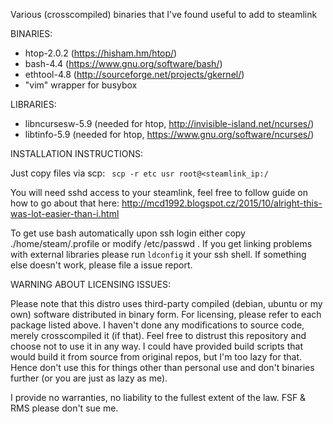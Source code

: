 Various (crosscompiled) binaries that I've found useful to add to steamlink

BINARIES:

* htop-2.0.2 (https://hisham.hm/htop/)
* bash-4.4 (https://www.gnu.org/software/bash/)
* ethtool-4.8 (http://sourceforge.net/projects/gkernel/)
* "vim" wrapper for busybox

LIBRARIES: 
* libncursesw-5.9 (needed for htop, http://invisible-island.net/ncurses/)
* libtinfo-5.9 (needed for htop, https://www.gnu.org/software/ncurses/)


INSTALLATION INSTRUCTIONS:

Just copy files via scp:
``` scp -r etc usr root@<steamlink_ip:/```

You will need sshd access to your steamlink, feel free to follow guide on how to go about that here:
http://mcd1992.blogspot.cz/2015/10/alright-this-was-lot-easier-than-i.html

To get use bash automatically upon ssh login either copy ./home/steam/.profile or modify /etc/passwd .
If you get linking problems with external libraries please run ```ldconfig``` it your ssh shell.
If something else doesn't work, please file a issue report.

WARNING ABOUT LICENSING ISSUES:

Please note that this distro uses third-party compiled (debian, ubuntu or my own) software distributed in binary form.
For licensing, please refer to each package listed above. I haven't done any modifications to source code,
merely crosscompiled it (if that). Feel free to distrust this repository and choose not to use it in any way.
I could have provided build scripts that would build it from source from original repos, but I'm too lazy for that.
Hence don't use this for things other than personal use and don't binaries further (or you are just as lazy as me).

I provide no warranties, no liability to the fullest extent of the law. FSF & RMS please don't sue me.
